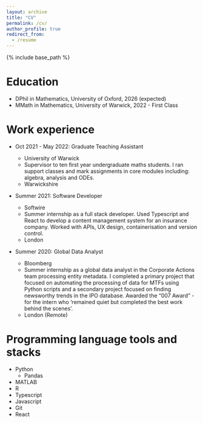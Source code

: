```yaml
---
layout: archive
title: "CV"
permalink: /cv/
author_profile: true
redirect_from:
  - /resume
---
```


{% include base_path %}

Education
======
* DPhil in Mathematics, University of Oxford, 2026 (expected)
* MMath in Mathematics, University of Warwick, 2022 - First Class

Work experience
======
* Oct 2021 - May 2022: Graduate Teaching Assistant
  * University of Warwick
  * Supervisor to ten first year undergraduate maths students. I ran support classes and mark assignments in core modules including: algebra, analysis and ODEs.
  * Warwickshire

* Summer 2021: Software Developer
  * Softwire
  * Summer internship as a full stack developer. Used Typescript and React to develop a content management system for an insurance company. Worked with APIs, UX design, containerisation and version control.
  * London
 
* Summer 2020: Global Data Analyst
  * Bloomberg
  * Summer internship as a global data analyst in the Corporate Actions team processing entity metadata. I completed a primary project that focused on automating the processing of data for MTFs using Python scripts and a secondary project focused on finding newsworthy trends in the IPO database. Awarded the “007 Award” - for the intern who ‘remained quiet but completed the best work behind the scenes’.
  * London (Remote)  

Programming language tools and stacks
======
* Python
  * Pandas
* MATLAB
* R
* Typescript
* Javascript
* Git
* React

